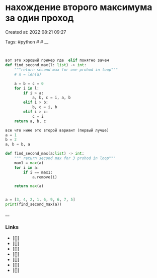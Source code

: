 # нахождение второго максимума за один проход

Created at: 2022:08:21 09:27

Tags: #python  #   #
__ 

## 
``` python 

вот это хороший пример где  elif понятно зачем
def find_second_max(l: list) -> int:
    """return second max for one prohod in loop"""
    # n = len(a)

    a = b = c = 0
    for i in l:
        if i > a:
            a, b, c = i, a, b
        elif i > b:
            b, c = i, b
        elif i > c:
            c = i
    return a, b, c

все что ниже это второй вариант (первый лучше)
a = 1
b = 2
a, b = b, a

def find_second_max(a:list) -> int:
    """ return second max for 3 prohod in loop"""
    max1 = max(a)
    for i in a:
        if i == max1:
            a.remove(i)

    return max(a)


a = [3, 4, 2, 1, 6, 9, 6, 7, 5]
print(find_second_max(a))
```

__

### Links

- [[]]
- [[]]
- [[]]
- [[]]
- [[]]
- [[]]
- [[]]
